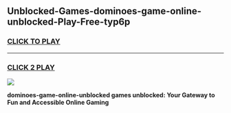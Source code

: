 
## Unblocked-Games-dominoes-game-online-unblocked-Play-Free-typ6p
<h3>
<a href="https://premium76.site?title=dominoes-game-online-unblocked&ref=19M">CLICK TO PLAY</a></h3>
<hr>

<h3>
<a href="https://premium76.site?title=dominoes-game-online-unblocked&ref=19M">CLICK 2 PLAY</a>
  
</h3>

<a href="https://premium76.site?title=dominoes-game-online-unblocked&ref=19M"><img src="https://clearcache.store/games.png"></a>


**dominoes-game-online-unblocked games unblocked: Your Gateway to Fun and Accessible Online Gaming**
